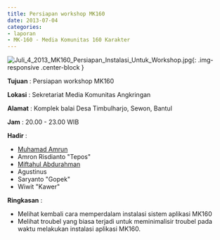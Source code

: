 ```yaml
---
title: Persiapan workshop MK160
date: 2013-07-04
categories:
- laporan
- MK-160 - Media Komunitas 160 Karakter
---
```


![Juli_4_2013_MK160_Persiapan_Instalasi_Untuk_Workshop.jpg](/uploads/Juli_4_2013_MK160_Persiapan_Instalasi_Untuk_Workshop.jpg){: .img-responsive .center-block }

**Tujuan** : Persiapan workshop MK160

**Lokasi** : Sekretariat Media Komunitas Angkringan 

**Alamat** : Komplek balai Desa Timbulharjo, Sewon, Bantul 

**Jam** : 20.00 - 23.00 WIB 

**Hadir** :
* [Muhamad Amrun](http://wiki.ciptamedia.org/wiki/Muhamad_Amrun)
* Amron Risdianto "Tepos"
* [Miftahul Abdurahman](http://wiki.ciptamedia.org/wiki/Miftahul_Abdurrakhman)
* Agustinus
* Saryanto "Gopek"
* Wiwit "Kawer"

**Ringkasan** :
* Melihat kembali cara memperdalam instalasi sistem aplikasi MK160
* Melihat troubel yang biasa terjadi untuk meminimalisir troubel pada waktu melakukan instalasi aplikasi MK160.
